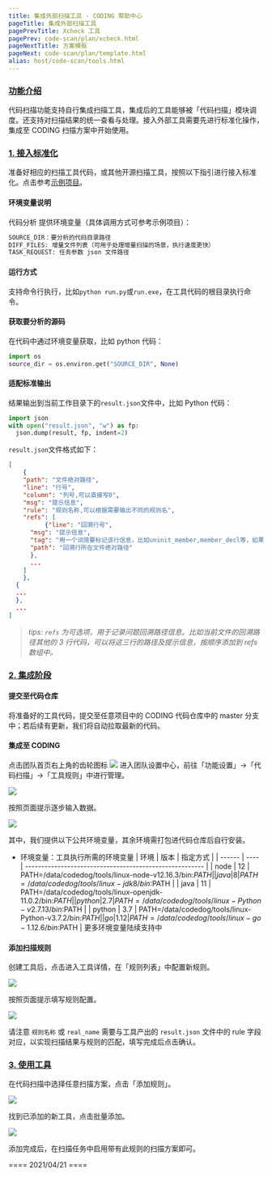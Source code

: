 ```yaml
---
title: 集成外部扫描工具 - CODING 帮助中心
pageTitle: 集成外部扫描工具
pagePrevTitle: Xcheck 工具
pagePrev: code-scan/plan/xcheck.html
pageNextTitle: 方案模板
pageNext: code-scan/plan/template.html
alias: host/code-scan/tools.html
---
```


### [功能介绍](#intro)

代码扫描功能支持自行集成扫描工具，集成后的工具能够被「代码扫描」模块调度。还支持对扫描结果的统一查看与处理。接入外部工具需要先进行标准化操作，集成至 CODING 扫描方案中开始使用。

### [1. 接入标准化](#init)

准备好相应的扫描工具代码，或其他开源扫描工具，按照以下指引进行接入标准化。点击参考[示例项目](https://yy-2019.coding.net/public/gongjuguize-demo/demo-tool/git/files)。

#### 环境变量说明

代码分析 提供环境变量（具体调用方式可参考示例项目）：

```BASH
SOURCE_DIR：要分析的代码目录路径
DIFF_FILES: 增量文件列表（可用于处理增量扫描的场景，执行速度更快）
TASK_REQUEST: 任务参数 json 文件路径
```

#### 运行方式

支持命令行执行，比如`python run.py`或`run.exe`，在工具代码的根目录执行命令。

#### 获取要分析的源码

在代码中通过环境变量获取，比如 python 代码：

```python
import os
source_dir = os.environ.get("SOURCE_DIR", None)
```

#### 适配标准输出

结果输出到当前工作目录下的`result.json`文件中，比如 Python 代码：

```python
import json
with open("result.json", "w") as fp:
  json.dump(result, fp, indent=2)
```

`result.json`文件格式如下：

```json
[
    {
    "path": "文件绝对路径",
    "line": "行号",
    "column": "列号,可以直接写0",
    "msg": "提示信息",
    "rule": "规则名称,可以根据需要输出不同的规则名",
    "refs": [
          {"line": "回溯行号",
      "msg": "提示信息",
      "tag": "用一个词简要标记该行信息，比如uninit_member,member_decl等，如果没有也可以都写成一样的",
      "path": "回溯行所在文件绝对路径"
      },
      ...
    ]
    },
  {
  ...
  },
  ...
]
```

> *tips: `refs` 为可选项，用于记录问题回溯路径信息。比如当前文件的回溯路径其他的 3 行代码，可以将这三行的路径及提示信息，按顺序添加到 refs 数组中。*

### [2. 集成阶段](#integrated)

#### 提交至代码仓库

将准备好的工具代码，提交至任意项目中的 CODING 代码仓库中的 master 分支中；若后续有更新，我们将自动拉取最新的代码。

#### 集成至 CODING

点击团队首页右上角的齿轮图标 <img src ="https://help-assets.codehub.cn/enterprise/20210928153255.png" style ="margin:0"> 进入团队设置中心，前往「功能设置」→「代码扫描」→「工具规则」中进行管理。

![](https://help-assets.codehub.cn/enterprise/20211014114202.png)

按照页面提示逐步输入数据。

![](https://help-assets.codehub.cn/enterprise/20210421112618.png)

其中，我们提供以下公共环境变量，其余环境需打包进代码仓库后自行安装。


-   环境变量：工具执行所需的环境变量
    | 环境   | 版本 | 指定方式                                                |
    | ------   | ----   | -------------------------------------------------------   |
    | node   | 12   | PATH=/data/codedog/tools/linux-node-v12.16.3/bin:$PATH  |
    | java   | 8    | PATH=/data/codedog/tools/linux-jdk8/bin:$PATH           |
    | java   | 11   | PATH=/data/codedog/tools/linux-openjdk-11.0.2/bin:$PATH |
    | python | 2.7  | PATH=/data/codedog/tools/linux-Python-v2.7.13/bin:$PATH |
    | python | 3.7  | PATH=/data/codedog/tools/linux-Python-v3.7.2/bin:$PATH  |
    | go     | 1.12 | PATH=/data/codedog/tools/linux-go-1.12.6/bin:$PATH      |
    更多环境变量陆续支持中

#### 添加扫描规则

创建工具后，点击进入工具详情，在「规则列表」中配置新规则。

![](https://help-assets.codehub.cn/enterprise/20210421113559.png)

按照页面提示填写规则配置。

![](https://help-assets.codehub.cn/enterprise/20210402175120.png)

请注意 `规则名称` 或 `real_name` 需要与工具产出的 `result.json` 文件中的 rule 字段对应，以实现扫描结果与规则的匹配，填写完成后点击确认。

### [3. 使用工具](#use)

在代码扫描中选择任意扫描方案，点击「添加规则」。

![](https://help-assets.codehub.cn/enterprise/20210402175134.png)

找到已添加的新工具，点击批量添加。

![](https://help-assets.codehub.cn/enterprise/20210421150851.png)

添加完成后，在扫描任务中启用带有此规则的扫描方案即可。

==== 2021/04/21 ====
